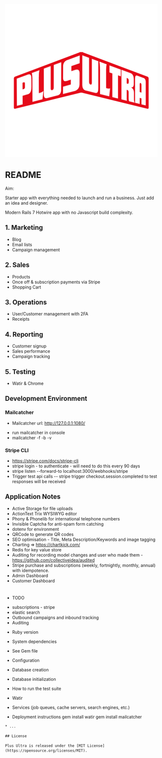![Alt text](app/assets/images/plus_ultra.png?raw=true "Plus Ultra")

# README

Aim:

Starter app with everything needed to launch and run a business. Just add an idea and designer.

Modern Rails 7 Hotwire app with no Javascript build complexity.

## 1. Marketing

- Blog 
- Email lists
- Campaign management

## 2. Sales

- Products 
- Once off & subscription payments via Stripe
- Shopping Cart

## 3. Operations

- User/Customer management with 2FA
- Receipts

## 4. Reporting

- Customer signup 
- Sales performance 
- Campaign tracking

## 5. Testing 

- Watir & Chrome

## Development Environment

### Mailcatcher

* Mailcatcher url: http://127.0.0.1:1080/
 - run mailcatcher in console 
 - mailcatcher -f -b -v

### Stripe CLI
- https://stripe.com/docs/stripe-cli
- stripe login  - to authenticate - will need to do this every 90 days
- stripe listen --forward-to localhost:3000/webhooks/stripe
- Trigger test api calls 
-- stripe trigger checkout.session.completed to test responses will be received

## Application Notes

- Active Storage for file uploads
- ActionText Trix WYSIWYG editor
- Phony & Phonelib for international telephone numbers
- Invisible Captcha for anti-spam form catching
- dotenv for environment
- QRCode to generate QR codes
- SEO optimisation - Title, Meta Description/Keywords and image tagging
- Charting => https://chartkick.com/
- Redis for key value store
- Auditing for recording model changes and user who made them - https://github.com/collectiveidea/audited
- Stripe purchase and subscriptions (weekly, fortnightly, monthly, annual) with idempotence.
- Admin Dashboard 
- Customer Dashboard

# 
* TODO 

- subscriptions - stripe
- elastic search
- Outbound campaigns and inbound tracking
- Auditing


* Ruby version

* System dependencies
- See Gem file 

* Configuration

* Database creation

* Database initialization

* How to run the test suite
- Watir

* Services (job queues, cache servers, search engines, etc.)

* Deployment instructions
gem install watir
gem install mailcatcher 

```
* ...

## License

Plus Ultra is released under the [MIT License](https://opensource.org/licenses/MIT).

